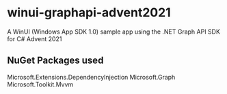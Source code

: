 # winui-graphapi-advent2021
 A WinUI (Windows App SDK 1.0) sample app using the .NET Graph API SDK for C# Advent 2021

## NuGet Packages used
Microsoft.Extensions.DependencyInjection
Microsoft.Graph
Microsoft.Toolkit.Mvvm